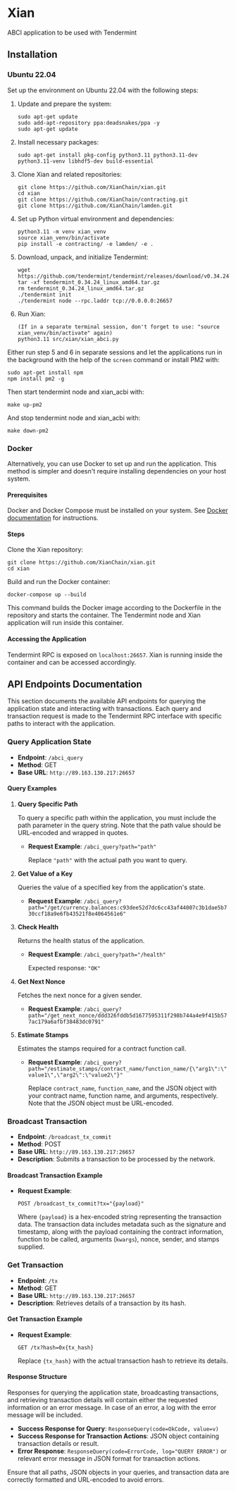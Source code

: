 # Xian
ABCI application to be used with Tendermint

## Installation
### Ubuntu 22.04

Set up the environment on Ubuntu 22.04 with the following steps:

1. Update and prepare the system:
    ```
    sudo apt-get update
    sudo add-apt-repository ppa:deadsnakes/ppa -y
    sudo apt-get update
    ```

2. Install necessary packages:
    ```
    sudo apt-get install pkg-config python3.11 python3.11-dev python3.11-venv libhdf5-dev build-essential
    ```

3. Clone Xian and related repositories:
    ```
    git clone https://github.com/XianChain/xian.git
    cd xian
    git clone https://github.com/XianChain/contracting.git
    git clone https://github.com/XianChain/lamden.git
    ```

4. Set up Python virtual environment and dependencies:
    ```
    python3.11 -m venv xian_venv
    source xian_venv/bin/activate
    pip install -e contracting/ -e lamden/ -e .
    ```

5. Download, unpack, and initialize Tendermint:
    ```
    wget https://github.com/tendermint/tendermint/releases/download/v0.34.24/tendermint_0.34.24_linux_amd64.tar.gz
    tar -xf tendermint_0.34.24_linux_amd64.tar.gz
    rm tendermint_0.34.24_linux_amd64.tar.gz
    ./tendermint init
    ./tendermint node --rpc.laddr tcp://0.0.0.0:26657
    ```

6. Run Xian:
    ```
   (If in a separate terminal session, don't forget to use: "source xian_venv/bin/activate" again)
    python3.11 src/xian/xian_abci.py
    ```

Either run step 5 and 6 in separate sessions and let the applications run in the background with the help of the `screen` command or install PM2 with:
```
sudo apt-get install npm
npm install pm2 -g
```


Then start tendermint node and xian_acbi with:
```
make up-pm2
```

And stop tendermint node and xian_acbi with:
```
make down-pm2
```

### Docker

Alternatively, you can use Docker to set up and run the application. This method is simpler and doesn't require installing dependencies on your host system.

#### Prerequisites

Docker and Docker Compose must be installed on your system. See [Docker documentation](https://docs.docker.com/get-docker/) for instructions.

#### Steps

Clone the Xian repository:

```
git clone https://github.com/XianChain/xian.git
cd xian
```

Build and run the Docker container:

```
docker-compose up --build
```

This command builds the Docker image according to the Dockerfile in the repository and starts the container. The Tendermint node and Xian application will run inside this container.

#### Accessing the Application

Tendermint RPC is exposed on `localhost:26657`.
Xian is running inside the container and can be accessed accordingly.

## API Endpoints Documentation

This section documents the available API endpoints for querying the application state and interacting with transactions. Each query and transaction request is made to the Tendermint RPC interface with specific paths to interact with the application.

### Query Application State

- **Endpoint**: `/abci_query`
- **Method**: GET
- **Base URL**: `http://89.163.130.217:26657`

#### Query Examples

1. **Query Specific Path**

   To query a specific path within the application, you must include the path parameter in the query string. Note that the path value should be URL-encoded and wrapped in quotes.

   - **Request Example**: `/abci_query?path="path"`

     Replace `"path"` with the actual path you want to query. 

2. **Get Value of a Key**

   Queries the value of a specified key from the application's state.

   - **Request Example**: `/abci_query?path="/get/currency.balances:c93dee52d7dc6cc43af44007c3b1dae5b730ccf18a9e6fb43521f8e4064561e6"`

3. **Check Health**

   Returns the health status of the application.

   - **Request Example**: `/abci_query?path="/health"`

     Expected response: `"OK"`

4. **Get Next Nonce**

   Fetches the next nonce for a given sender.

   - **Request Example**: `/abci_query?path="/get_next_nonce/ddd326fddb5d1677595311f298b744a4e9f415b577ac179a6afbf38483dc0791"`

5. **Estimate Stamps**

   Estimates the stamps required for a contract function call.

   - **Request Example**: `/abci_query?path="/estimate_stamps/contract_name/function_name/{\"arg1\":\"value1\",\"arg2\":\"value2\"}"`

     Replace `contract_name`, `function_name`, and the JSON object with your contract name, function name, and arguments, respectively. Note that the JSON object must be URL-encoded.

### Broadcast Transaction

- **Endpoint**: `/broadcast_tx_commit`
- **Method**: POST
- **Base URL**: `http://89.163.130.217:26657`
- **Description**: Submits a transaction to be processed by the network.

#### Broadcast Transaction Example

   - **Request Example**: 

     ```
     POST /broadcast_tx_commit?tx="{payload}"
     ```

     Where `{payload}` is a hex-encoded string representing the transaction data. The transaction data includes metadata such as the signature and timestamp, along with the payload containing the contract information, function to be called, arguments (`kwargs`), nonce, sender, and stamps supplied.

### Get Transaction

- **Endpoint**: `/tx`
- **Method**: GET
- **Base URL**: `http://89.163.130.217:26657`
- **Description**: Retrieves details of a transaction by its hash.

#### Get Transaction Example

   - **Request Example**: 

     ```
     GET /tx?hash=0x{tx_hash}
     ```

     Replace `{tx_hash}` with the actual transaction hash to retrieve its details.

#### Response Structure

Responses for querying the application state, broadcasting transactions, and retrieving transaction details will contain either the requested information or an error message. In case of an error, a log with the error message will be included.

- **Success Response for Query**: `ResponseQuery(code=OkCode, value=v)`
- **Success Response for Transaction Actions**: JSON object containing transaction details or result.
- **Error Response**: `ResponseQuery(code=ErrorCode, log="QUERY ERROR")` or relevant error message in JSON format for transaction actions.

Ensure that all paths, JSON objects in your queries, and transaction data are correctly formatted and URL-encoded to avoid errors.